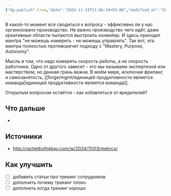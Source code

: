 ```yaml
---
{"dg-publish":true,"date":"2024-11-19T11:06:34+03:00","modified_at":"2024-12-06T17:03:04+03:00","tags":["status/writing","topic/management"],"permalink":"/forge/mgmt/трекинг сотрудников/","dgPassFrontmatter":true}
---
```



В какой-то момент всё сводиться к вопросу - эффективно ли у нас организовано производство. Не важно производство чего идёт, даже креативные области пытаются выстроить конвейер. И здесь приходит мантра "не можешь измерить - не можешь управлять". Так вот, эта мантра полностью противоречит подходу с "Mastery, Purpose, Autonomy". 

Мысль в том, что надо измерять скорость работы, а не скорость работника. Одно от другого зависит - это мы называем экспертизой или мастерством, но данная грань важна. В моём мире, исключая фриланс и самозанятость, [[forge/mgmt/единицей продуктивности является команда|единицей продуктивности является команда]].

Открытым вопросом остаётся - как избавляться от вредителей?

## Что дальше



- 

## Источники




- http://rachelbythebay.com/w/2024/11/03/metrics/

## Как улучшить

- [ ] добавить статьи про трекинг сотрудников
- [ ] дополнить почему трекинг плохо
- [ ] дополнить когда трекинг хорошо
